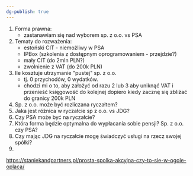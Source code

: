 ```yaml
---
dg-publish: true
---
```



1. Forma prawna: 
   - zastanawiam się nad wyborem sp. z o.o. vs PSA
2. Tematy do rozważenia: 
   - estoński CIT - niemożliwy w PSA
   - IPBox (szkolenia z dostępnym oprogramowaniem - przejdzie?)
   - mały CIT (do 2mln PLN?)
   - zwolnienie z VAT (do 200k PLN)
3. Ile kosztuje utrzymanie "pustej" sp. z o.o.
   - tj. 0 przychodów, 0 wydatków.
   - chodzi mi o to, aby założyć od razu 2 lub 3 aby uniknąć VAT i przenieść księgowość do kolejnej dopiero kiedy zacznę się zbliżać do granicy 200k PLN
4. Sp. z o.o. może być rozliczana ryczałtem? 
5. Jaka jest różnica w ryczałcie sp z o.o. vs JDG? 
6. Czy PSA może być na ryczałcie? 
7. Która forma będzie optymalna do wypłacania sobie pensji? Sp. z o.o. czy PSA? 
8. Czy mając JDG na ryczałcie mogę świadczyć usługi na rzecz swojej spółki? 
9. 



https://staniekandpartners.pl/prosta-spolka-akcyjna-czy-to-sie-w-ogole-oplaca/

